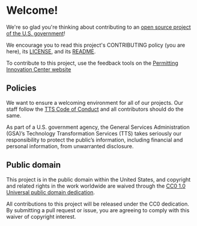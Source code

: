 # Welcome!

We're so glad you're thinking about contributing to an [open source project of the U.S. government](https://code.gov/)!

We encourage you to read this project's CONTRIBUTING policy (you are here), its [LICENSE](LICENSE.md), and its [README](README.md).

To contribute to this project, use the feedback tools on the [Permitting Innovation Center website](https://permitting.innovation.gov)

## Policies

We want to ensure a welcoming environment for all of our projects. Our staff follow the [TTS Code of Conduct](https://handbook.tts.gsa.gov/about-us/code-of-conduct/) and all contributors should do the same.


As part of a U.S. government agency, the General Services Administration (GSA)’s Technology Transformation Services (TTS) takes seriously our responsibility to protect the public’s information, including financial and personal information, from unwarranted disclosure. 

## Public domain

This project is in the public domain within the United States, and copyright and related rights in the work worldwide are waived through the [CC0 1.0 Universal public domain dedication](https://creativecommons.org/publicdomain/zero/1.0/).

All contributions to this project will be released under the CC0 dedication. By submitting a pull request or issue, you are agreeing to comply with this waiver of copyright interest.
